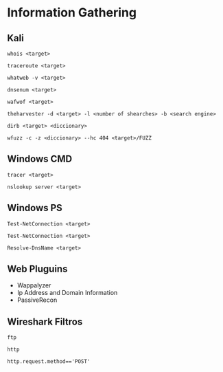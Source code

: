 
# Information Gathering

## Kali

```whois <target>```

```traceroute <target>```

```whatweb -v <target>```

```dnsenum <target>```

```wafwof <target>```

```theharvester -d <target> -l <number of shearches> -b <search engine>```

```dirb <target> <diccionary>```

```wfuzz -c -z <diccionary> --hc 404 <target>/FUZZ```


## Windows CMD 
```tracer <target>```

```nslookup server <target>```

## Windows PS
```Test-NetConnection <target>```

```Test-NetConnection <target>```

```Resolve-DnsName <target>```

## Web Pluguins

- Wappalyzer
- Ip Address and Domain Information
- PassiveRecon


## Wireshark Filtros

```ftp```

```http```

```http.request.method=='POST'```
